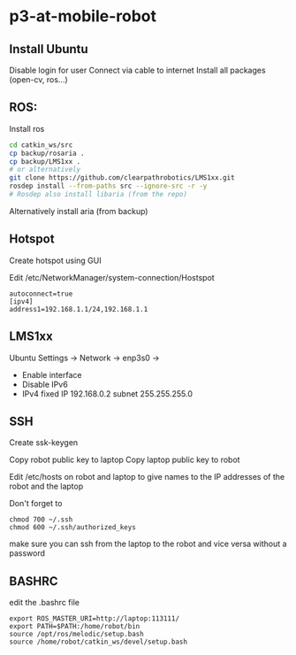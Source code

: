 # p3-at-mobile-robot

## Install Ubuntu

Disable login for user
Connect via cable to internet
Install all packages (open-cv, ros...)

## ROS:

Install ros

```bash
cd catkin_ws/src
cp backup/rosaria . 
cp backup/LMS1xx . 
# or alternatively
git clone https://github.com/clearpathrobotics/LMS1xx.git
rosdep install --from-paths src --ignore-src -r -y
# Rosdep also install libaria (from the repo)
```

Alternatively install aria (from backup)

## Hotspot 

Create hotspot using GUI

Edit /etc/NetworkManager/system-connection/Hostspot

```
autoconnect=true
[ipv4]
address1=192.168.1.1/24,192.168.1.1
```

## LMS1xx

Ubuntu Settings -> Network -> enp3s0 -> 
- Enable interface
- Disable IPv6
- IPv4 fixed IP 192.168.0.2 subnet 255.255.255.0

## SSH

Create ssk-keygen

Copy robot public key to laptop
Copy laptop public key to robot

Edit /etc/hosts on robot and laptop to give names to the IP addresses of the robot and the laptop

Don't forget to
```
chmod 700 ~/.ssh
chmod 600 ~/.ssh/authorized_keys
```

make sure you can ssh from the laptop to the robot and vice versa without a password

## BASHRC

edit the .bashrc file

```
export ROS_MASTER_URI=http://laptop:113111/
export PATH=$PATH:/home/robot/bin
source /opt/ros/melodic/setup.bash
source /home/robot/catkin_ws/devel/setup.bash
```


